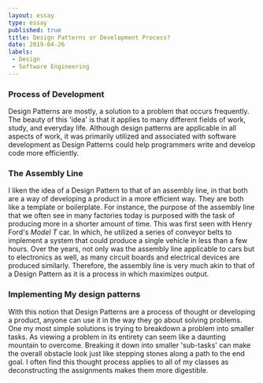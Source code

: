 ```yaml
---
layout: essay
type: essay
published: true
title: Design Patterns or Development Process?
date: 2019-04-26
labels: 
 - Design
 - Software Engineering
---
```



### Process of Development
Design Patterns are mostly, a solution to a problem that occurs frequently. The beauty of this 'idea' is that it applies to many different fields of work, study, and everyday life. Although design patterns are applicable in all aspects of work, it was primarily utilized and associated with software development as Design Patterns could help programmers write and develop code more efficiently. 

### The Assembly Line
I liken the idea of a Design Pattern to that of an assembly line, in that both are a way of developing a product in a more efficient way. They are both like a template or boilerplate.  For instance, the purpose of the assembly line that we often see in many factories today is purposed with the task of producing more in a shorter amount of time. This was first seen with Henry Ford's _Model T_ car. In which, he utilized a series of conveyor belts to implement a system that could produce a single vehicle in less than a few hours. Over the years, not only was the assembly line applicable to cars but to electronics as well, as many circuit boards and electrical devices are produced similarly. Therefore, the assembly line is very much akin to that of a Design Pattern as it is a process in which maximizes output.

### Implementing My design patterns
With this notion that Design Patterns are a process of thought or developing a product, anyone can use it in the way they go about solving problems. One my most simple solutions is trying to breakdown a problem into smaller tasks. As viewing a problem in its entirety can seem like a daunting mountain to overcome. Breaking it down into smaller 'sub-tasks' can make the overall obstacle look just like stepping stones along a path to the end goal. I often find this thought process applies to all of my classes as deconstructing the assignments makes them more digestible.


